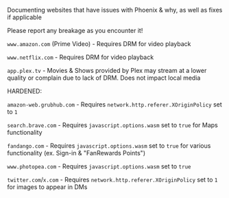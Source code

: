 Documenting websites that have issues with Phoenix & why, as well as fixes if applicable

Please report any breakage as you encounter it!

`www.amazon.com` (Prime Video) - Requires DRM for video playback

`www.netflix.com` - Requires DRM for video playback

`app.plex.tv` - Movies & Shows provided by Plex may stream at a lower quality or complain due to lack of DRM. Does not impact local media

HARDENED:

`amazon-web.grubhub.com` - Requires `network.http.referer.XOriginPolicy` set to `1`

`search.brave.com` - Requires `javascript.options.wasm` set to `true` for Maps functionality

`fandango.com` - Requires `javascript.options.wasm` set to `true` for various functionality (ex. Sign-in & "FanRewards Points")

`www.photopea.com` - Requires `javascript.options.wasm` set to `true`

`twitter.com`/`x.com` - Requires `network.http.referer.XOriginPolicy` set to `1` for images to appear in DMs
